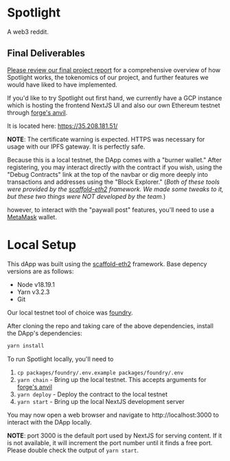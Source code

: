 # Spotlight
A web3 reddit.

## Final Deliverables

[Please review our final project report](final-project-deliverables/COMS6998%20Fall%202024%20-%20Group%2011%20-%20Spotlight%20Final%20Project%20Report.pdf) for
a comprehensive overview of how Spotlight works, the tokenomics of our project, and further features we would have liked to have implemented.

If you'd like to try Spotlight out first hand, we currently have a GCP instance which is hosting the frontend NextJS UI and also our own Ethereum testnet through [forge's anvil](https://book.getfoundry.sh/reference/anvil/).

It is located here: https://35.208.181.51/

**NOTE**: The certificate warning is expected. HTTPS was necessary for usage with our IPFS gateway. It is perfectly safe.

Because this is a local testnet, the DApp comes with a "burner wallet." After registering, you may interact directly with the contract if you wish,
using the "Debug Contracts" link at the top of the navbar or dig more deeply into transactions and addresses using the "Block Explorer."
(_Both of these tools were provided by the [scaffold-eth2](https://docs.scaffoldeth.io/quick-start/installation) framework. We made some tweaks to it, but
these two things were NOT developed by the team._)

however, to interact with the "paywall post" features, you'll need to use a [MetaMask](https://metamask.io/) wallet.

# Local Setup

This dApp was built using the [scaffold-eth2](https://docs.scaffoldeth.io/quick-start/installation) framework. Base
depency versions are as follows:
* Node v18.19.1
* Yarn v3.2.3
* Git

Our local testnet tool of choice was [foundry](https://book.getfoundry.sh/getting-started/installation).

After cloning the repo and taking care of the above dependencies, install the DApp's dependencies:
```sh
yarn install
```

To run Spotlight locally, you'll need to 
1. `cp packages/foundry/.env.example packages/foundry/.env`
2. `yarn chain` - Bring up the local testnet. This accepts arguments for [forge's anvil](https://book.getfoundry.sh/reference/anvil/)
3. `yarn deploy` - Deploy the contract to the local testnet
4. `yarn start` - Bring up the local NextJS development server

You may now open a web browser and navigate to http://localhost:3000 to interact with the DApp locally.

**NOTE**: port 3000 is the default port used by NextJS for serving content. If it is not available, it will increment the port number
until it finds a free port. Please double check the output of `yarn start`.

